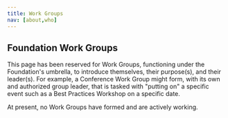 ```yaml
---
title: Work Groups
nav: [about,who]
---
```


## Foundation Work Groups ##

This page has been reserved for Work Groups, functioning under the Foundation's umbrella, to introduce themselves, their purpose(s), and their leader(s).  For example, a Conference Work Group might form, with its own and authorized group leader, that is tasked with "putting on" a specific event such as a Best Practices Workshop on a specific date.

At present, no Work Groups have formed and are actively working.

